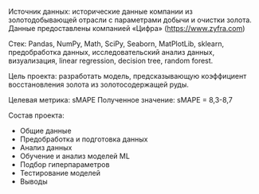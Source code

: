 Источник данных: исторические данные компании из золотодобывающей отрасли с параметрами добычи и очистки золота. \
Данные предоставлены компанией «Цифра» (https://www.zyfra.com)

Стек: Pandas, NumPy, Math, SciPy, Seaborn, MatPlotLib, sklearn, предобработка данных, исследовательский анализ данных, визуализация, linear regression, decision tree, random forest.

Цель проекта: разработать модель, предсказывающую коэффициент восстановления золота из золотосодержащей руды.

Целевая метрика: sMAPE
Полученное значение: sMAPE = 8,3-8,7

Состав проекта:
- Общие данные
- Предобработка и подготовка данных
- Анализ данных
- Обучение и анализ моделей ML
- Подбор гиперпараметров
- Тестирование моделей
- Выводы
